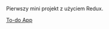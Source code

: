 Pierwszy mini projekt z użyciem Redux.

[To-do App](https://grzegorzwirtek.github.io/todo-react-redux/)
